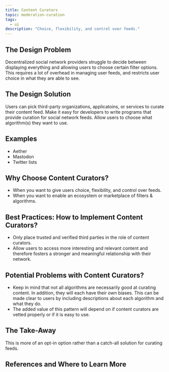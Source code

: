 ```yaml
---
title: Content Curators
topic: moderation-curation
tags:
  - ui
description: "Choice, flexibility, and control over feeds."
---
```


## The Design Problem

Decentralized social network providers struggle to decide between displaying
everything and allowing users to choose certain filter options. This requires a lot of overhead in managing user feeds, and
restricts user choice in what they are able to see.

## The Design Solution

Users can pick third-party organizations, applicatoins, or services to curate
their content feed. Make it easy for developers to write programs that provide
curation for social network feeds. Allow users to choose what algorithm(s) they want to use.

## Examples

- Aether
- Mastodon
- Twitter lists

## Why Choose Content Curators?

- When you want to give users choice, flexibility, and control over feeds.
- When you want to enable an ecosystem or marketplace of filters & algorithms.

## Best Practices: How to Implement Content Curators?

- Only place trusted and verified third parties in the role of content curators.
- Allow users to access more interesting and relevant content and therefore
  fosters a stronger and meaningful relationship with their network.

## Potential Problems with Content Curators?

- Keep in mind that not all algorithms are necessarily good
  at curating content. In addition, they will each have their own biases. This can be made clear to users by including descriptions about each algorithm and what they do.
- The added value of this pattern will depend on if content curators are vetted properly or if it is easy to use.

## The Take-Away

This is more of an opt-in option rather than a catch-all solution for curating feeds.

## References and Where to Learn More
